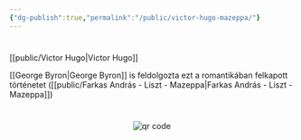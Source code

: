 ```yaml
---
{"dg-publish":true,"permalink":"/public/victor-hugo-mazeppa/"}
---
```


#

[[public/Victor Hugo\|Victor Hugo]]

[[George Byron\|George Byron]] is feldolgozta ezt a romantikában felkapott történetet ([[public/Farkas András - Liszt - Mazeppa\|Farkas András - Liszt - Mazeppa]])



#
<p style="text-align: center;"><img src="https://chart.googleapis.com/chart?cht=qr&chl=https://notes.andrasdenes.com/victor-hugo-mazeppa&chs=180x180&choe=UTF-8&chld=L|2" alt="qr code"></p>

